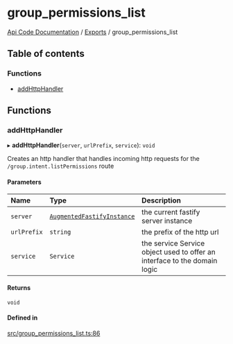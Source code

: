 # group\_permissions\_list
[Api Code Documentation](../README.md) / [Exports](../modules.md) / group\_permissions\_list

## Table of contents

### Functions

- [addHttpHandler](group_permissions_list.md#addhttphandler)

## Functions

### addHttpHandler

▸ **addHttpHandler**(`server`, `urlPrefix`, `service`): `void`

Creates an http handler that handles incoming http requests for the `/group.intent.listPermissions` route

#### Parameters

| Name | Type | Description |
| :------ | :------ | :------ |
| `server` | [`AugmentedFastifyInstance`](../interfaces/types.AugmentedFastifyInstance.md) | the current fastify server instance |
| `urlPrefix` | `string` | the prefix of the http url |
| `service` | `Service` | the service Service object used to offer an interface to the domain logic |

#### Returns

`void`

#### Defined in

[src/group_permissions_list.ts:86](https://github.com/openkfw/TruBudget/blob/c993c60c/api/src/group_permissions_list.ts#L86)
